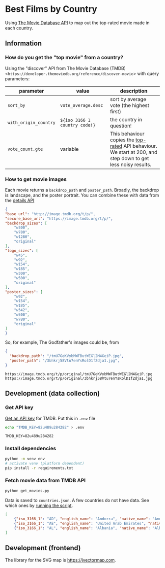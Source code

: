 # Best Films by Country

Using [The Movie Database API](https://developer.themoviedb.org/reference/intro/getting-started) to map out the top-rated movie made in each country.

## Information

### How do you get the "top movie" from a country?

Using the "discover" API from The Movie Database (TMDB) <`https://developer.themoviedb.org/reference/discover-movie`> with query parameters:

| parameter | value | description |
| --- | --- | --- |
| `sort_by` | `vote_average.desc` | sort by average vote (the highest first) |
| `with_origin_country` | `${iso 3166 1 country code!}` | the country in question! |
| `vote_count.gte` | variable | This behaviour copies the [top-rated] API behaviour. We start at 200, and step down to get less noisy results. |

[top-rated]: https://developer.themoviedb.org/reference/movie-top-rated-list

### How to get movie images

Each movie returns a `backdrop_path` and `poster_path`. Broadly, the backdrop is landscape, and the poster portrait. You can combine these with data from the [details API]

[details API]: https://developer.themoviedb.org/reference/configuration-details

```json
{
"base_url": "http://image.tmdb.org/t/p/",
"secure_base_url": "https://image.tmdb.org/t/p/",
"backdrop_sizes": [
    "w300",
    "w780",
    "w1280",
    "original"
],
"logo_sizes": [
    "w45",
    "w92",
    "w154",
    "w185",
    "w300",
    "w500",
    "original"
],
"poster_sizes": [
    "w92",
    "w154",
    "w185",
    "w342",
    "w500",
    "w780",
    "original"
]
}
```

So, for example, The Godfather's images could be, from

```json
{
  "backdrop_path": "/tmU7GeKVybMWFButWEGl2M4GeiP.jpg",
  "poster_path": "/3bhkrj58Vtu7enYsRolD1fZdja1.jpg",
}
```

```text
https://image.tmdb.org/t/p/original/tmU7GeKVybMWFButWEGl2M4GeiP.jpg
https://image.tmdb.org/t/p/original/3bhkrj58Vtu7enYsRolD1fZdja1.jpg
```

## Development (data collection)

### Get API key

[Get an API key](https://developer.themoviedb.org/reference/intro/authentication#api-key-quick-start) for TMDB. Put this in `.env` file

```bash
echo "TMDB_KEY=82u489u284282" > .env
```

```.env
TMDB_KEY=82u489u284282
```

### Install dependencies

```bash
python -m venv env
# activate venv (platform dependent)
pip install -r requirements.txt
```

### Fetch movie data from TMDB API

```bash
python get_movies.py
```

Data is saved to `countries.json`. A few countries do not have data. See which ones by [running the script](#fetch-movie-data-from-tmdb-api).

```json
[
    {"iso_3166_1": "AD", "english_name": "Andorra", "native_name": "Andorra", "top_movie": null},
    {"iso_3166_1": "AE", "english_name": "United Arab Emirates", "native_name": "United Arab Emirates", "top_movie": {"id": 89708, "title": "Samsara", "original_title": "Samsara", "original_language": "en", "release_date": "2011-09-16", "genre_ids": [99], "overview": "Filmed over nearly five years in twenty-five countries on five continents, and shot on seventy-millimetre film, Samsara transports us to the varied worlds of sacred grounds, disaster zones, industrial complexes, and natural wonders.", "vote_average": 8.1, "vote_count": 564, "popularity": 12.409, "backdrop_path": "/2pawKej1ZZfbbpfJfvj5R8q9NhC.jpg", "poster_path": "/qodkea4k0pNUmNTl5TJO2PdTqgW.jpg", "video": false, "adult": false}}
    {"iso_3166_1": "AL", "english_name": "Albania", "native_name": "Albania", "top_movie": {"id": 763788, "title": "Dangerous", "original_title": "Dangerous", "original_language": "en", "release_date": "2021-11-05", "genre_ids": [28, 53], "overview": "A reformed sociopath heads to a remote island after the death of his brother. Soon after his arrival, the island falls under siege from a deadly gang of mercenaries, and when he discovers their role in his brother\u2019s demise, he sets out on a relentless quest for vengeance.", "vote_average": 6.2, "vote_count": 386, "popularity": 27.343, "backdrop_path": "/mo57hzhW3BcZL1f7MNteWKHsmlN.jpg", "poster_path": "/vTtkQGC7qKlSRQJZYtAWAmYdH0A.jpg", "video": false, "adult": false}}
]
```

## Development (frontend)

The library for the SVG map is <https://jvectormap.com>.
